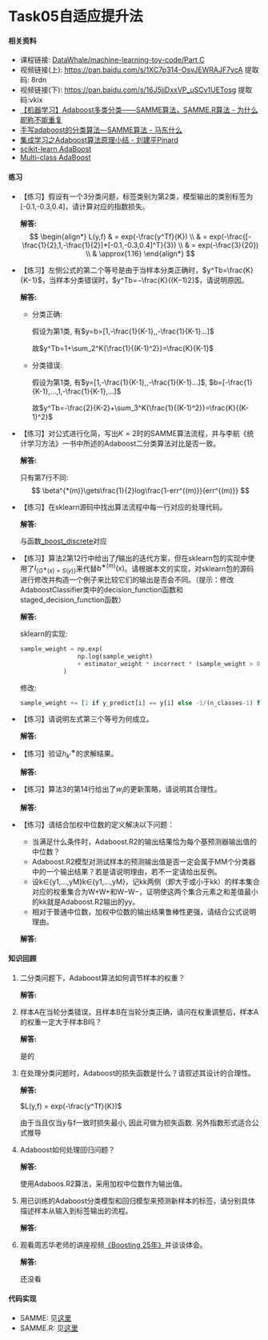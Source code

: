 # Task05自适应提升法

#### 相关资料

- 课程链接: [DataWhale/machine-learning-toy-code/Part C](https://datawhalechina.github.io/machine-learning-toy-code/01_tree_ensemble/03_ada.html#)
- 视频链接(上): https://pan.baidu.com/s/1XC7p314-OsvJEWRAJF7ycA 提取码: 8rdn
- 视频链接(下): https://pan.baidu.com/s/16J5jjDxxVP_uSCv1UETosg 提取码:vkix
- [【机器学习】Adaboost多类分类——SAMME算法，SAMME.R算法 - 为什么昵称不能重复](https://blog.csdn.net/weixin_43298886/article/details/110927084)
- [手写adaboost的分类算法—SAMME算法 - 马东什么](https://zhuanlan.zhihu.com/p/82568979)
- [集成学习之Adaboost算法原理小结 - 刘建平Pinard](https://www.cnblogs.com/pinard/p/6133937.html)
- [scikit-learn AdaBoost](https://github.com/scikit-learn/scikit-learn/blob/0d378913b/sklearn/ensemble/_weight_boosting.py#L313)
- [Multi-class AdaBoost](https://web.stanford.edu/~hastie/Papers/samme.pdf)

#### 练习

- 【练习】假设有一个3分类问题，标签类别为第2类，模型输出的类别标签为[-0.1,-0.3,0.4]，请计算对应的指数损失。

  **解答:** 
  $$
  \begin{align*}
  L(y,f) & = exp(-\frac{y^Tf}{K}) \\
  & = exp(-\frac{[-\frac{1}{2},1,-\frac{1}{2}]*[-0.1,-0.3,0.4]^T}{3}) \\
  & = exp(-\frac{3}{20}) \\
  & \approx{1.16}
  \end{align*}
  $$
  

- 【练习】左侧公式的第二个等号是由于当样本分类正确时，$y^Tb=\frac{K}{K−1}$，当样本分类错误时，$y^Tb=−\frac{K}{(K−1)2}$，请说明原因。

  **解答:** 

  - 分类正确:

    假设为第1类, 有$y=b=[1,-\frac{1}{K-1},,-\frac{1}{K-1}...]$

    故$y^Tb=1+\sum_2^K{\frac{1}{(K-1)^2}}=\frac{K}{K-1}$

  - 分类错误:

    假设为第1类, 有$y=[1,-\frac{1}{K-1},,-\frac{1}{K-1}...]$, $b=[-\frac{1}{K-1},...,1,-\frac{1}{K-1},...]$

    故$y^Tb=-\frac{2}{K-2}+\sum_3^K{\frac{1}{(K-1)^2}}=\frac{K}{(K-1)^2}$

    

- 【练习】对公式进行化简，写出$K=2$时的SAMME算法流程，并与李航《统计学习方法》一书中所述的Adaboost二分类算法对比是否一致。

  **解答:** 

  只有第7行不同:
  $$
  \beta^{*(m)}\gets\frac{1}{2}log\frac{1-err^{(m)}}{err^{(m)}}
  $$
  

- 【练习】在sklearn源码中找出算法流程中每一行对应的处理代码。

  **解答:** 

  与函数[_boost_discrete](https://github.com/scikit-learn/scikit-learn/blob/0d378913b/sklearn/ensemble/_weight_boosting.py#L612)对应



- 【练习】算法2第12行中给出了$f$输出的迭代方案，但在sklearn包的实现中使用了$I_{\{G^∗(x)=S(y)\}}$来代替$b^{∗(m)}(x)$。请根据本文的实现，对sklearn包的源码进行修改并构造一个例子来比较它们的输出是否会不同。（提示：修改AdaboostClassifier类中的decision_function函数和staged_decision_function函数）

  **解答:** 

  sklearn的实现:

  ```python
  sample_weight = np.exp(
                  np.log(sample_weight)
                  + estimator_weight * incorrect * (sample_weight > 0)
              )
  ```

  修改:

  ```python
  sample_weight += [1 if y_predict[i] == y[i] else -1/(n_classes-1) for i in range(len(y))]*estimator_weight
  ```

  

- 【练习】请说明左式第三个等号为何成立。

  **解答:** 

  

- 【练习】验证$h^∗_{k′}$的求解结果。

  **解答:** 

  

- 【练习】算法3的第14行给出了$w_i$的更新策略，请说明其合理性。

  **解答:** 

  

- 【练习】请结合加权中位数的定义解决以下问题：

  - 当满足什么条件时，Adaboost.R2的输出结果恰为每个基预测器输出值的中位数？
  - Adaboost.R2模型对测试样本的预测输出值是否一定会属于MM个分类器中的一个输出结果？若是请说明理由，若不一定请给出反例。
  - 设k∈{y1,...,yM}k∈{y1,...,yM}，记kk两侧（即大于或小于kk）的样本集合对应的权重集合为W+W+和W−W−，证明使这两个集合元素之和差值最小的kk就是Adaboost.R2输出的yy。
  - 相对于普通中位数，加权中位数的输出结果鲁棒性更强，请结合公式说明理由。

  **解答:** 

  

#### 知识回顾

1. 二分类问题下，Adaboost算法如何调节样本的权重？

   **解答:** 

   

2. 样本A在当轮分类错误，且样本B在当轮分类正确，请问在权重调整后，样本A的权重一定大于样本B吗？

   **解答:** 

   是的

   

3. 在处理分类问题时，Adaboost的损失函数是什么？请叙述其设计的合理性。

   **解答:** 

   $L(y,f) = exp(-\frac{y^Tf}{K})$

   由于当且仅当y与f一致时损失最小, 因此可做为损失函数. 另外指数形式适合公式推导

   

4. Adaboost如何处理回归问题？

   **解答:** 

   使用Adaboos.R2算法，采用加权中位数作为输出值。

   

5. 用已训练的Adaboost分类模型和回归模型来预测新样本的标签，请分别具体描述样本从输入到标签输出的流程。

   **解答:** 

   

   

6. 观看周志华老师的讲座视频[《Boosting 25年》](https://www.bilibili.com/video/BV1Cs411c7Zt)并谈谈体会。

   **解答:** 

   还没看

   

#### 代码实现

- SAMME: 见[这里](./codes/SAMME_and_SAMME_R.py)
- SAMME.R: 见[这里](./codes/SAMME_and_SAMME_R.py)